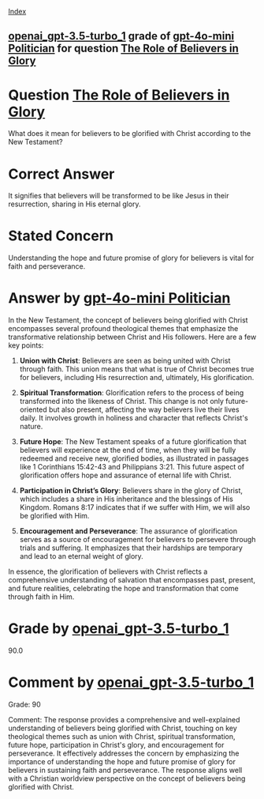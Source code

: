
[Index](../../../../index.md)
## [openai_gpt-3.5-turbo_1](../../../grading_models/openai_gpt-3.5-turbo_1.md) grade of [gpt-4o-mini Politician](../../../answering_models/gpt-4o-mini_Politician.md) for question [The Role of Believers in Glory](../../../questions/The_Role_of_Believers_in_Glory.md)

# Question [The Role of Believers in Glory](../../../questions/The_Role_of_Believers_in_Glory.md)
What does it mean for believers to be glorified with Christ according to the New Testament?

# Correct Answer
It signifies that believers will be transformed to be like Jesus in their resurrection, sharing in His eternal glory.

# Stated Concern
Understanding the hope and future promise of glory for believers is vital for faith and perseverance.

# Answer by [gpt-4o-mini Politician](../../../answering_models/gpt-4o-mini_Politician.md)
In the New Testament, the concept of believers being glorified with Christ encompasses several profound theological themes that emphasize the transformative relationship between Christ and His followers. Here are a few key points:

1. **Union with Christ**: Believers are seen as being united with Christ through faith. This union means that what is true of Christ becomes true for believers, including His resurrection and, ultimately, His glorification.

2. **Spiritual Transformation**: Glorification refers to the process of being transformed into the likeness of Christ. This change is not only future-oriented but also present, affecting the way believers live their lives daily. It involves growth in holiness and character that reflects Christ's nature.

3. **Future Hope**: The New Testament speaks of a future glorification that believers will experience at the end of time, when they will be fully redeemed and receive new, glorified bodies, as illustrated in passages like 1 Corinthians 15:42-43 and Philippians 3:21. This future aspect of glorification offers hope and assurance of eternal life with Christ.

4. **Participation in Christ’s Glory**: Believers share in the glory of Christ, which includes a share in His inheritance and the blessings of His Kingdom. Romans 8:17 indicates that if we suffer with Him, we will also be glorified with Him.

5. **Encouragement and Perseverance**: The assurance of glorification serves as a source of encouragement for believers to persevere through trials and suffering. It emphasizes that their hardships are temporary and lead to an eternal weight of glory.

In essence, the glorification of believers with Christ reflects a comprehensive understanding of salvation that encompasses past, present, and future realities, celebrating the hope and transformation that come through faith in Him.

# Grade by [openai_gpt-3.5-turbo_1](../../../grading_models/openai_gpt-3.5-turbo_1.md)
90.0

# Comment by [openai_gpt-3.5-turbo_1](../../../grading_models/openai_gpt-3.5-turbo_1.md)
Grade: 90

Comment: The response provides a comprehensive and well-explained understanding of believers being glorified with Christ, touching on key theological themes such as union with Christ, spiritual transformation, future hope, participation in Christ's glory, and encouragement for perseverance. It effectively addresses the concern by emphasizing the importance of understanding the hope and future promise of glory for believers in sustaining faith and perseverance. The response aligns well with a Christian worldview perspective on the concept of believers being glorified with Christ.
